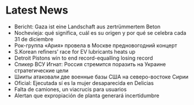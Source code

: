 # Latest News
-  Bericht: Gaza ist eine Landschaft aus zertrümmertem Beton
-  Nochevieja: qué significa, cuál es su origen y por qué se celebra cada 31 de diciembre
-  Рок-группа «Ария» провела в Москве предновогодний концерт
-  S.Korean refiners’ race for EV lubricants heats up
-  Detroit Pistons win to end record-equalling losing record
-  Спикер ВСУ Игнат: Россия стремится поразить на Украине стратегические цели
-  Шииты атаковали две военные базы США на северо-востоке Сирии
-  Oficial: Ejecutada sí es la mujer desaparecida en Delicias
-  Falta de camiones, un viacrucis para usuarios
-  Alertan que expropiación de planta generará incertidumbre
